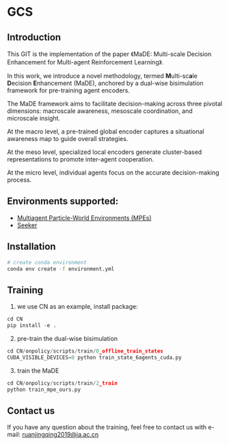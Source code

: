 # GCS

## Introduction 
This GIT is the implementation of the paper 《MaDE: Multi-scale Decision Enhancement for Multi-agent Reinforcement Learning》.

In this work, we introduce a novel methodology, termed **M**ulti-sc**a**le **D**ecision **E**nhancement (MaDE), anchored by a dual-wise bisimulation framework for pre-training agent encoders. 

The MaDE framework aims to facilitate decision-making across three pivotal dimensions: macroscale awareness, mesoscale coordination, and microscale insight. 

At the macro level, a pre-trained global encoder captures a situational awareness map to guide overall strategies. 

At the meso level, specialized local encoders generate cluster-based representations to promote inter-agent cooperation. 

At the micro level, individual agents focus on the accurate decision-making process. 


## Environments supported:

- [Multiagent Particle-World Environments (MPEs)](https://github.com/openai/multiagent-particle-envs)
- [Seeker]()



##  Installation

``` Bash
# create conda environment
conda env create -f environment.yml
```

## Training


1. we use CN as an example, install package:

``` Python
cd CN
pip install -e .
```

2. pre-train the dual-wise bisimulation


``` Python
cd CN/onpolicy/scripts/train/0_offline_train_states
CUDA_VISIBLE_DEVICES=0 python train_state_6agents_cuda.py
```

3. train the MaDE

``` Python
cd CN/onpolicy/scripts/train/2_train
python train_mpe_ours.py

```


## Contact us

If you have any question about the training, feel free to contact us with e-mail: ruanjingqing2019@ia.ac.cn
